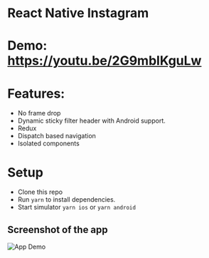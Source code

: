 # React Native Instagram
# Demo: https://youtu.be/2G9mblKguLw

# Features:
- No frame drop
- Dynamic sticky filter header with Android support.
- Redux
- Dispatch based navigation
- Isolated components

# Setup
- Clone this repo
- Run `yarn` to install dependencies.
- Start simulator `yarn ios` or `yarn android`

## Screenshot of the app
![App Demo](https://i.imgur.com/iheMf5C.jpg)